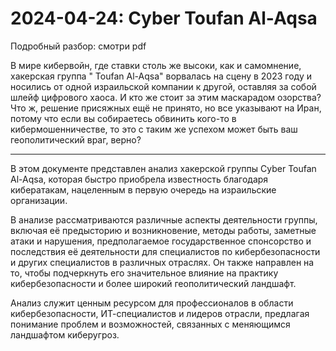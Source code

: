 # 2024-04-24: Cyber Toufan Al-Aqsa

Подробный разбор: смотри pdf

В мире кибервойн, где ставки столь же высоки, как и самомнение, хакерская группа " Toufan Al-Aqsa" ворвалась на сцену в 2023 году и носились от одной израильской компании к другой, оставляя за собой шлейф цифрового хаоса. И кто же стоит за этим маскарадом озорства? Что ж, решение присяжных ещё не принято, но все указывают на Иран, потому что если вы собираетесь обвинить кого-то в кибермошенничестве, то это с таким же успехом может быть ваш геополитический враг, верно?

-------

В этом документе представлен анализ хакерской группы Cyber Toufan Al-Aqsa, которая быстро приобрела известность благодаря кибератакам, нацеленным в первую очередь на израильские организации. 

В анализе рассматриваются различные аспекты деятельности группы, включая её предысторию и возникновение, методы работы, заметные атаки и нарушения, предполагаемое государственное спонсорство и последствия её деятельности для специалистов по кибербезопасности и других специалистов в различных отраслях. Он также направлен на то, чтобы подчеркнуть его значительное влияние на практику кибербезопасности и более широкий геополитический ландшафт. 

Анализ служит ценным ресурсом для профессионалов в области кибербезопасности, ИТ-специалистов и лидеров отрасли, предлагая понимание проблем и возможностей, связанных с меняющимся ландшафтом киберугроз.

